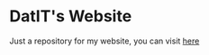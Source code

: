 # DatIT's Website
Just a repository for my website, you can visit [here](https://datit-026.github.io/DatIT/)
